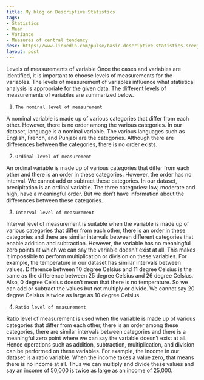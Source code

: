 ```yaml
---
title: My blog on Descriptive Statistics
tags:
- Statistics
- Mean
- Variance
- Measures of central tendency
desc: https://www.linkedin.com/pulse/basic-descriptive-statistics-sreejith-munthikodu/?trackingId=H2YaBGzbQZ7cHPZy4pEBhg%3D%3D
layout: post
---
```

Levels of measurements of variable
Once the cases and variables are identified, it is important to choose levels of measurements for the variables. The levels of measurement of variables influence what statistical analysis is appropriate for the given data. The different levels of measurements of variables are summarized below.

1.     The nominal level of measurement
A nominal variable is made up of various categories that differ from each other. However, there is no order among the various categories. In our dataset, language is a nominal variable. The various languages such as English, French, and Punjabi are the categories. Although there are differences between the categories, there is no order exists.

2.     Ordinal level of measurement
An ordinal variable is made up of various categories that differ from each other and there is an order in these categories. However, the order has no interval. We cannot add or subtract these categories. In our dataset, precipitation is an ordinal variable. The three categories: low, moderate and high, have a meaningful order. But we don’t have information about the differences between these categories.

3.     Interval level of measurement
Interval level of measurement is suitable when the variable is made up of various categories that differ from each other, there is an order in these categories and there are similar intervals between different categories that enable addition and subtraction. However, the variable has no meaningful zero points at which we can say the variable doesn’t exist at all. This makes it impossible to perform multiplication or division on these variables. For example, the temperature in our dataset has similar intervals between values. Difference between 10 degree Celsius and 11 degree Celsius is the same as the difference between 25 degree Celsius and 26 degree Celsius. Also, 0 degree Celsius doesn’t mean that there is no temperature. So we can add or subtract the values but not multiply or divide. We cannot say 20 degree Celsius is twice as large as 10 degree Celsius.

4.     Ratio level of measurement
Ratio level of measurement is used when the variable is made up of various categories that differ from each other, there is an order among these categories, there are similar intervals between categories and there is a meaningful zero point where we can say the variable doesn’t exist at all. Hence operations such as addition, subtraction, multiplication, and division can be performed on these variables. For example, the income in our dataset is a ratio variable. When the income takes a value zero, that means there is no income at all. Thus we can multiply and divide these values and say an income of 50,000 is twice as large as an income of 25,000.
